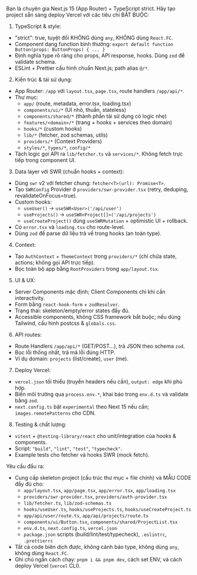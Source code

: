 Bạn là chuyên gia Next.js 15 (App Router) + TypeScript strict. Hãy tạo project sẵn sàng deploy Vercel với các tiêu chí BẮT BUỘC:

1) TypeScript & style:
- "strict": true, tuyệt đối KHÔNG dùng `any`, KHÔNG dùng `React.FC`.
- Component dạng function bình thường: `export default function Button(props: ButtonProps) { ... }`
- Định nghĩa type rõ ràng cho props, API response, hooks. Dùng `zod` để validate schema.
- ESLint + Prettier cấu hình chuẩn Next.js; path alias `@/*`.

2) Kiến trúc & tái sử dụng:
- App Router: `/app` với `layout.tsx`, `page.tsx`, route handlers `/app/api/*`.
- Thư mục:
  - `app/` (route, metadata, error.tsx, loading.tsx)
  - `components/ui/*` (UI nhỏ, thuần, stateless)
  - `components/shared/*` (thành phần tái sử dụng có logic nhẹ)
  - `features/<domain>/*` (trang + hooks + services theo domain)
  - `hooks/*` (custom hooks)
  - `lib/*` (fetcher, zod schemas, utils)
  - `providers/*` (Context Providers)
  - `styles/*`, `types/*`, `config/*`
- Tách logic gọi API ra `lib/fetcher.ts` và `services/*`. Không fetch trực tiếp trong component UI.

3) Data layer với SWR (chuẩn hooks + context):
- Dùng `swr` v2 với fetcher chung: `fetcher<T>(url): Promise<T>`.
- Tạo `SWRConfig` Provider ở `providers/swr-provider.tsx` (retry, deduping, revalidateOnFocus=true).
- Custom hooks:
  - `useUser()` -> `useSWR<User>('/api/user')`
  - `useProjects()` -> `useSWR<Project[]>('/api/projects')`
  - `useCreateProject()` dùng `useSWRMutation` + optimistic UI + rollback.
- Có `error.tsx` và `loading.tsx` cho route-level.
- Dùng `zod` để parse dữ liệu trả về trong hooks (an toàn type).

4) Context:
- Tạo `AuthContext` + `ThemeContext` trong `providers/*` (chỉ chứa state, actions; không gọi API trực tiếp).
- Bọc toàn bộ app bằng `RootProviders` trong `app/layout.tsx`.

5) UI & UX:
- Server Components mặc định; Client Components chỉ khi cần interactivity.
- Form bằng `react-hook-form` + `zodResolver`.
- Trạng thái: skeleton/empty/error states đầy đủ.
- Accessible components, không CSS framework bắt buộc; nếu dùng Tailwind, cấu hình postcss & `globals.css`.

6) API routes:
- Route Handlers `/app/api/*` (GET/POST...), trả JSON theo schema `zod`.
- Bọc lỗi thống nhất, trả mã lỗi đúng HTTP.
- Ví dụ domain: `projects` (list/create), `user` (me).

7) Deploy Vercel:
- `vercel.json` tối thiểu (truyền headers nếu cần), `output: edge` khi phù hợp.
- Biến môi trường qua `process.env.*`, khai báo trong `env.d.ts` và validate bằng `zod`.
- `next.config.ts` bật `experimental` theo Next 15 nếu cần; `images.remotePatterns` cho CDN.

8) Testing & chất lượng:
- `vitest` + `@testing-library/react` cho unit/integration của hooks & components.
- Script: `"build"`, `"lint"`, `"test"`, `"typecheck"`.
- Example tests cho fetcher và hooks SWR (mock fetch).

Yêu cầu đầu ra:
- Cung cấp skeleton project (cấu trúc thư mục + file chính) và MẪU CODE đầy đủ cho:
  - `app/layout.tsx`, `app/page.tsx`, `app/error.tsx`, `app/loading.tsx`
  - `providers/swr-provider.tsx`, `providers/auth-provider.tsx`
  - `lib/fetcher.ts`, `lib/zod-schemas.ts`
  - `hooks/useUser.ts`, `hooks/useProjects.ts`, `hooks/useCreateProject.ts`
  - `app/api/user/route.ts`, `app/api/projects/route.ts`
  - `components/ui/Button.tsx`, `components/shared/ProjectList.tsx`
  - `env.d.ts`, `next.config.ts`, `vercel.json`
  - `package.json` scripts (build/lint/test/typecheck), `.eslintrc`, `.prettierrc`
- Tất cả code biên dịch được, không cảnh báo type, không dùng `any`, không dùng `React.FC`.
- Ghi chú ngắn cách chạy: `pnpm i && pnpm dev`, cách set ENV, và cách deploy Vercel (`vercel` CLI).
